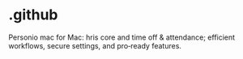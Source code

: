 # .github
Personio mac for Mac: hris core and time off &amp; attendance; efficient workflows, secure settings, and pro‑ready features.
